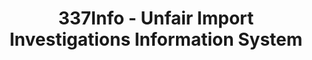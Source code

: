 ---
layout: default
bigquery: https://console.cloud.google.com/bigquery?p=patents-public-data&d=usitc_investigations&page=dataset&project=sheets-management-319211
citation: US International Trade Commission 337Info Unfair Import Investigations Information
  System
contributors: US International Trade Comission
cost: None
description: US International Trade Commission 337Info Unfair Import Investigations
  Information System contains data on investigations done under Section 337. Section
  337 declares the infringement of certain statutory intellectual property rights
  and other forms of unfair competition in import trade to be unlawful practices.
  Most Section 337 investigations involve allegations of patent or registered trademark
  infringement.
documentation: FAQ and tutorial available on the site
last_edit: 04/08/2022, 11:23:13
location: https://pubapps2.usitc.gov/337external/
maintained_by: US International Trade Comission
schema_fields:
- trademarkNumbers
- currentActiveALJ
- gcAttorney
- dateOfPublicationFrNotice
- lastUpdated
- patentNumber
- internalRemand
- finalIdOnViolationDue
- investigationType
- patentNumbers
- teoProceedingInvolved
- finalDetNoViolation
- teoIdDueDate
- endDateMarkmanHearing
- scheduledStartDateEvidHear
- finalIdOnViolationIssue
- scheduledEndDateEvidHear
- aljAssigned
- dateCreated
- actualEndDateEvidHear
- issueDateOtherNonFinal
- startDateMarkmanHearing
- actualStartDateEvidHear
- invUnfairAct
- copyrightNumbers
- ouiiAttorney
- docketNo
- id
- targetDate
- cafcAppeals
- complainant
- publication_number
- teoIdIssueDate
- htsNumbers
- title
- ouiiParticipation
- teoReliefGranted
- dateComplaintFiled
- investigationNo
- respondent
- investigationTermDate
- markmanHearing
- finalDetViolation
- currentStatus
shortname: unfair_import_investigations
tags:
- import
- legal
- trade
timeframe: 2008-2021 (prior to 2008 downloadable as a JSON file)
title: 337Info - Unfair Import Investigations Information System
uuid: 2721f5ec-e599-4890-9265-9706719fc71e
---